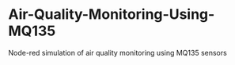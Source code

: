 # Air-Quality-Monitoring-Using-MQ135
Node-red simulation of air quality monitoring using MQ135 sensors
